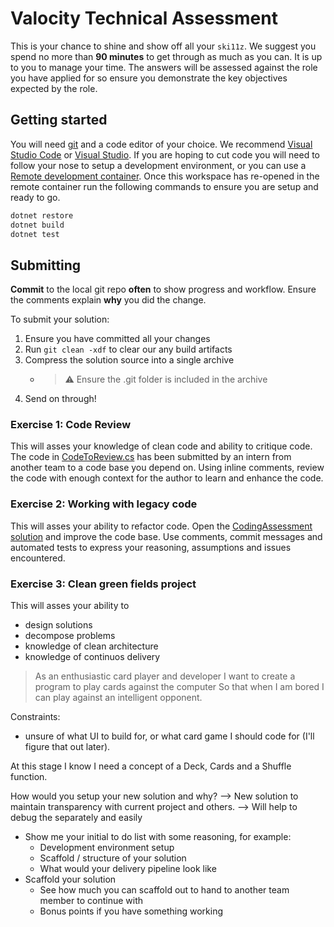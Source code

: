 # Valocity Technical Assessment

This is your chance to shine and show off all your `ski11z`. We suggest you spend no more than **90 minutes** to get through as much as you can. It is up to you to manage your time. The answers will be assessed against the role you have applied for so ensure you demonstrate the key objectives expected by the role.

## Getting started

You will need [git](https://git-scm.com/) and a code editor of your choice. We recommend [Visual Studio Code](https://code.visualstudio.com/) or [Visual Studio](https://visualstudio.microsoft.com/).
If you are hoping to cut code you will need to follow your nose to setup a development environment, or you can use a [Remote development container](https://code.visualstudio.com/docs/remote/containers-tutorial).
Once this workspace has re-opened in the remote container run the following commands to ensure you are setup and ready to go.

```bash
dotnet restore
dotnet build
dotnet test
```

## Submitting

**Commit** to the local git repo **often** to show progress and workflow. Ensure the comments explain **why** you did the change.

To submit your solution:

 1. Ensure you have committed all your changes
 1. Run `git clean -xdf` to clear our any build artifacts
 1. Compress the solution source into a single archive
    - > ⚠ Ensure the .git folder is included in the archive
 1. Send on through!

### Exercise 1: Code Review

This will asses your knowledge of clean code and ability to critique code.
The code in [CodeToReview.cs](CodeToReview.cs) has been submitted by an intern from another team to a code base you depend on. Using inline comments, review the code with enough context for the author to learn and enhance the code.

### Exercise 2: Working with legacy code

This will asses your ability to refactor code.
Open the [CodingAssessment solution](./CodingAssessment.sln) and improve the code base. Use comments, commit messages and automated tests to express your reasoning, assumptions and issues encountered.

### Exercise 3: Clean green fields project

This will asses your ability to 

- design solutions
- decompose problems
- knowledge of clean architecture
- knowledge of continuos delivery 

> As an enthusiastic card player and developer
I want to create a program to play cards against the computer
So that when I am bored I can play against an intelligent opponent.

Constraints:
- unsure of what UI to build for, or what card game I should code for (I'll figure that out later).

At this stage I know I need a concept of a Deck, Cards and a Shuffle function.

How would you setup your new solution and why? 
--> New solution to maintain transparency with current project and others.
--> Will help to debug the separately and easily

- Show me your initial to do list with some reasoning, for example:
  - Development environment setup
  - Scaffold / structure of your solution
  - What would your delivery pipeline look like
- Scaffold your solution
  - See how much you can scaffold out to hand to another team member to continue with
  - Bonus points if you have something working
